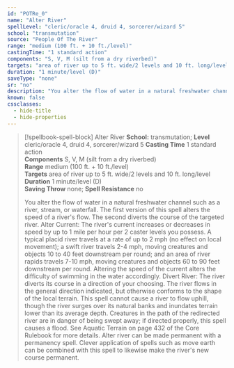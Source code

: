 ```yaml
---
id: "POTRe_0"
name: "Alter River"
spellLevel: "cleric/oracle 4, druid 4, sorcerer/wizard 5"
school: "transmutation"
source: "People Of The River"
range: "medium (100 ft. + 10 ft./level)"
castingTime: "1 standard action"
components: "S, V, M (silt from a dry riverbed)"
targets: "area of river up to 5 ft. wide/2 levels and 10 ft. long/level"
duration: "1 minute/level (D)"
saveType: "none"
sr: "no"
description: "You alter the flow of water in a natural freshwater channel such as a river, stream, or waterfall. The first version of this spell alters the speed of a river's flow. The second diverts the course of the targeted river.  Alter Current: The river's current increases or decreases in speed by up to 1 mile per hour per 2 caster levels you possess. A typical placid river travels at a rate of up to 2 mph (no effect on local movement); a swift river travels 2-4 mph, moving creatures and objects 10 to 40 feet downstream per round; and an area of river rapids travels 7-10 mph, moving creatures and objects 60 to 90 feet downstream per round. Altering the speed of the current alters the difficulty of swimming in the water accordingly.  Divert River: The river diverts its course in a direction of your choosing. The river flows in the general direction indicated, but otherwise conforms to the shape of the local terrain. This spell cannot cause a river to flow uphill, though the river surges over its natural banks and inundates terrain lower than its average depth. Creatures in the path of the redirected river are in danger of being swept away; if directed properly, this spell causes a flood. See Aquatic Terrain on page 432 of the Core Rulebook for more details.  Alter river can be made permanent with a permanency spell.  Clever application of spells such as move earth can be combined with this spell to likewise make the river's new course permanent."
known: false
cssclasses:
  - hide-title
  - hide-properties
---
```


> [!spellbook-spell-block] Alter River
> **School:** transmutation; **Level** cleric/oracle 4, druid 4, sorcerer/wizard 5
> **Casting Time** 1 standard action  
> **Components** S, V, M (silt from a dry riverbed)  
> **Range** medium (100 ft. + 10 ft./level)  
> **Targets** area of river up to 5 ft. wide/2 levels and 10 ft. long/level  
> **Duration** 1 minute/level (D)  
> **Saving Throw** none; **Spell Resistance** no
> 
> You alter the flow of water in a natural freshwater channel such as a river, stream, or waterfall. The first version of this spell alters the speed of a river's flow. The second diverts the course of the targeted river.  Alter Current: The river's current increases or decreases in speed by up to 1 mile per hour per 2 caster levels you possess. A typical placid river travels at a rate of up to 2 mph (no effect on local movement); a swift river travels 2-4 mph, moving creatures and objects 10 to 40 feet downstream per round; and an area of river rapids travels 7-10 mph, moving creatures and objects 60 to 90 feet downstream per round. Altering the speed of the current alters the difficulty of swimming in the water accordingly.  Divert River: The river diverts its course in a direction of your choosing. The river flows in the general direction indicated, but otherwise conforms to the shape of the local terrain. This spell cannot cause a river to flow uphill, though the river surges over its natural banks and inundates terrain lower than its average depth. Creatures in the path of the redirected river are in danger of being swept away; if directed properly, this spell causes a flood. See Aquatic Terrain on page 432 of the Core Rulebook for more details.  Alter river can be made permanent with a permanency spell.  Clever application of spells such as move earth can be combined with this spell to likewise make the river's new course permanent.